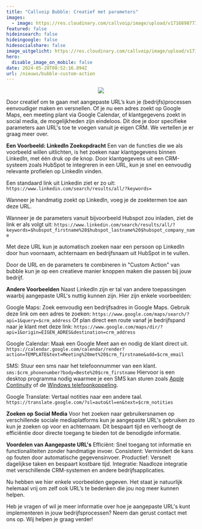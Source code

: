 ```yaml
---
title: "Callvoip Bubble: Creatief met parameters"
images:
  - image: https://res.cloudinary.com/callvoip/image/upload/v1716898773/linkedin-popup.png
featured: false
hideinsearch: false
hideingoogle: false
hidesocialshare: false
image_uitgelicht: https://res.cloudinary.com/callvoip/image/upload/v1716898773/linkedin-popup.png
hero:
  disable_image_on_mobile: false
date: 2024-05-28T08:52:16.894Z
url: /nieuws/bubble-custom-action
---
```

<center><img src="https://res.cloudinary.com/callvoip/image/upload/v1716898773/linkedin-popup.png"></center>

Door creatief om te gaan met aangepaste URL’s kun je (bedrijfs)processen eenvoudiger maken en versnellen. Of je nu een adres zoekt op Google Maps, een meeting plant via Google Calendar, of klantgegevens zoekt in social media, de mogelijkheden zijn eindeloos. Dit doe je door specifieke parameters aan URL's toe te voegen vanuit je eigen CRM. We vertellen je er graag meer over.

<b>Een Voorbeeld: LinkedIn Zoekopdracht</b>
Een van de functies die we als voorbeeld willen uitlichten, is het zoeken naar klantgegevens binnen LinkedIn, met één druk op de knop. Door klantgegevens uit een CRM-systeem zoals HubSpot te integreren in een URL, kun je snel en eenvoudig relevante profielen op LinkedIn vinden.

Een standaard link uit Linkedin ziet er zo uit:<br>
`https://www.linkedin.com/search/results/all/?keywords=`

Wanneer je handmatig zoekt op LinkedIn, voeg je de zoektermen toe aan deze URL.

Wanneer je de parameters vanuit bijvoorbeeld Hubspot zou inladen, ziet de link er als volgt uit:
`https://www.linkedin.com/search/results/all/?keywords=$hubspot_firstname%20$hubspot_lastname%20$hubspot_company_name`

Met deze URL kun je automatisch zoeken naar een persoon op LinkedIn door hun voornaam, achternaam en bedrijfsnaam uit HubSpot in te vullen.

Door de URL en de parameters te combineren in "Custom Action" van bubble kun je op een creatieve manier knoppen maken die passen bij jouw bedrijf.

<b>Andere Voorbeelden</b>
Naast LinkedIn zijn er tal van andere toepassingen waarbij aangepaste URL's nuttig kunnen zijn. Hier zijn enkele voorbeelden:

Google Maps: Zoek eenvoudig een bedrijfsadres in Google Maps.
Gebruik deze link om een adres te zoeken:
`https://www.google.com/maps/search/?api=1&query=$crm_address`
Of plan direct een route vanaf je bedrijfspand naar je klant met deze link:
`https://www.google.com/maps/dir/?api=1&origin=EIGEN_ADRES&destination=crm_address`

Google Calendar: Maak een Google Meet aan en nodig de klant direct uit.
`https://calendar.google.com/calendar/render?action=TEMPLATE&text=Meeting%20met%20$crm_firstname&add=$crm_email`

SMS: Stuur een sms naar het telefoonnummer van een klant.
`sms:$crm_phonenumber?body=Beste%20$crm_firstname` Hiervoor is een desktop programma nodig waarmee je een SMS kan sturen zoals [Apple Continuity](https://support.apple.com/en-us/102418) of de [Windows telefoonkoppeling](ms-windows-store://pdp/?productid=9NMPJ99VJBWV).

Google Translate: Vertaal notities naar een andere taal.
`https://translate.google.com/?sl=auto&tl=en&text=$crm_notities`

<b>Zoeken op Social Media</b>
Voor het zoeken naar gebruikersnamen op verschillende sociale mediaplatforms kun je aangepaste URL's gebruiken zo kun je zoeken op voor en achternaam. Dit bespaart tijd en verhoogt de efficiëntie door directe toegang te bieden tot de benodigde informatie.

<b>Voordelen van Aangepaste URL's</b>
Efficiënt: Snel toegang tot informatie en functionaliteiten zonder handmatige invoer.
Consistent: Vermindert de kans op fouten door automatische gegevensinvoer.
Productief: Versnelt dagelijkse taken en bespaart kostbare tijd.
Integratie: Naadloze integratie met verschillende CRM-systemen en andere bedrijfsapplicaties.

Nu hebben we hier enkele voorbeelden gegeven. Het staat je natuurlijk helemaal vrij om zelf ook URL’s te bedenken die jou nog meer kunnen helpen.

Heb je vragen of wil je meer informatie over hoe je aangepaste URL's kunt implementeren in jouw bedrijfsprocessen? Neem dan gerust contact met ons op. Wij helpen je graag verder!
